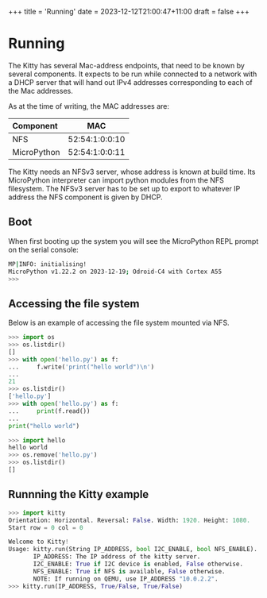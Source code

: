 +++
title = 'Running'
date = 2023-12-12T21:00:47+11:00
draft = false
+++

# Running

The Kitty has several Mac-address endpoints, that need to be known by
several components.  It expects to be run while connected to a network
with a DHCP server that will hand out IPv4 addresses corresponding to
each of the Mac addresses.

As at the time of writing, the MAC addresses are:

| Component   |      MAC       |
|:------------|:--------------:|
| NFS         | 52:54:1:0:0:10 |
| MicroPython | 52:54:1:0:0:11 |

The Kitty needs an NFSv3 server, whose address is known at build
time.  Its MicroPython interpreter can import python modules from the
NFS filesystem.  The NFSv3 server has to be set up to export to
whatever IP address the NFS component is given by DHCP.

## Boot

When first booting up the system you will see the MicroPython REPL
prompt on the serial console:
```sh
MP|INFO: initialising!
MicroPython v1.22.2 on 2023-12-19; Odroid-C4 with Cortex A55
>>>
```

## Accessing the file system

Below is an example of accessing the file system mounted via NFS.

```python
>>> import os
>>> os.listdir()
[]
>>> with open('hello.py') as f:
...     f.write('print("hello world")\n')
... 
21
>>> os.listdir()
['hello.py']
>>> with open('hello.py') as f:
...     print(f.read())
... 
print("hello world")

>>> import hello
hello world
>>> os.remove('hello.py')
>>> os.listdir()
[]
```

<!-- ## Accessing the network

TODO -->

## Runnning the Kitty example
```python
>>> import kitty
Orientation: Horizontal. Reversal: False. Width: 1920. Height: 1080.
Start row = 0 col = 0

Welcome to Kitty!
Usage: kitty.run(String IP_ADDRESS, bool I2C_ENABLE, bool NFS_ENABLE).
       IP_ADDRESS: The IP address of the kitty server.
       I2C_ENABLE: True if I2C device is enabled, False otherwise.
       NFS_ENABLE: True if NFS is available, False otherwise.
       NOTE: If running on QEMU, use IP_ADDRESS "10.0.2.2".
>>> kitty.run(IP_ADDRESS, True/False, True/False)
```